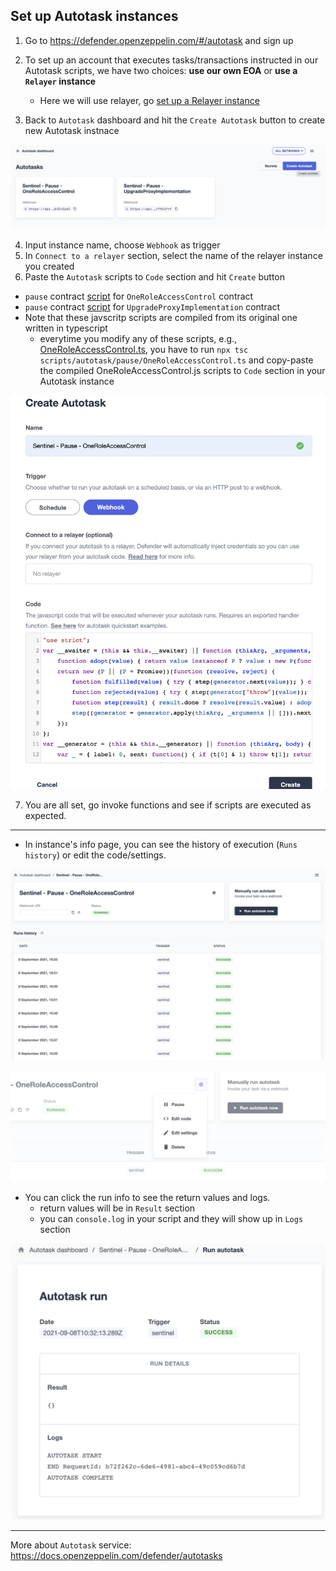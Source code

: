 ## Set up Autotask instances

1. Go to https://defender.openzeppelin.com/#/autotask and sign up
2. To set up an account that executes tasks/transactions instructed in our Autotask scripts, we have two choices: **use our own EOA** or **use a `Relayer` instance**
    - Here we will use relayer, go [set up a Relayer instance](./setupRelayer.md) 

3. Back to `Autotask` dashboard and hit the `Create Autotask` button to create new Autotask instnace

![](./imgs/autotask_create1.png)

4. Input instance name, choose `Webhook` as trigger
5. In `Connect to a relayer` section, select the name of the relayer instance you created
6. Paste the `Autotask` scripts to `Code` section and hit `Create` button
- `pause` contract [script](./scripts/autotask/pause/OneRoleAccessControl.js) for `OneRoleAccessControl` contract
- `pause` contract [script](./scripts/autotask/pause/UpgradeProxyImplementation.js) for `UpgradeProxyImplementation` contract
- Note that these javscritp scripts are compiled from its original one written in typescript
    - everytime you modify any of these scripts, e.g., [OneRoleAccessControl.ts](./scripts/autotask/pause/OneRoleAccessControl.ts), you have to run `npx tsc scripts/autotask/pause/OneRoleAccessControl.ts` and copy-paste the compiled OneRoleAccessControl.js scripts to `Code` section in your Autotask instance

![](./imgs/autotask_create2.png)

7. You are all set, go invoke functions and see if scripts are executed as expected.


___

- In instance's info page, you can see the history of execution (`Runs history`) or edit the code/settings.

![](./imgs/autotask_instance_info.png)

![](./imgs/autotask_edit.png)

- You can click the run info to see the return values and logs.
    - return values will be in `Result` section
    - you can `console.log` in your script and they will show up in `Logs` section

![](./imgs/autotask_run_info.png)

___

More about `Autotask` service: https://docs.openzeppelin.com/defender/autotasks